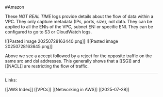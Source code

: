 #Amazon 

These *NOT REAL TIME* logs provide details about the flow of data within a VPC. They only capture metadata (IPs, ports, size), not data. They can be applied to all the ENIs of the VPC, subnet ENI or specific ENI. They can be configured to go to S3 or CloudWatch logs. 

![[Pasted image 20250728163440.png]]
![[Pasted image 20250728163645.png]]

Above we see a accept followed by a reject for the opposite traffic on the same src and dsl addresses. This generally shows that a [[SG]] and [[NACL]] are restricting the flow of traffic. 

---
Links:

[[AWS Index]]
[[VPCs]]
[[Networking in AWS]]
[[2025-07-28]]
